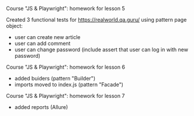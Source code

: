 Course "JS & Playwright": homework for lesson 5

Created 3 functional tests for https://realworld.qa.guru/  using pattern page object:
- user can create new article
- user can add comment
- user can change password (include assert that user can log in with new password)

Course "JS & Playwright": homework for lesson 6

- added buiders (pattern "Builder")
- imports moved to index.js (pattern "Facade")

Course "JS & Playwright": homework for lesson 7
- added reports (Allure)